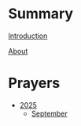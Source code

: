 # Summary

[Introduction](README.md)

[About](about.md)

# Prayers
- [2025](2025/README.md)
    - [September](2025/202509.md)